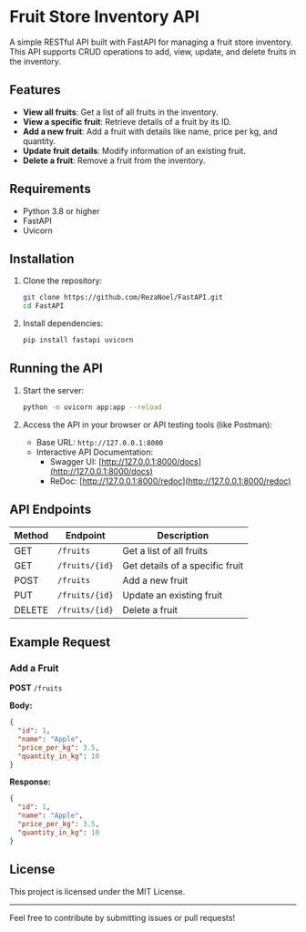 
# Fruit Store Inventory API

A simple RESTful API built with FastAPI for managing a fruit store inventory. This API supports CRUD operations to add, view, update, and delete fruits in the inventory.

## Features

- **View all fruits**: Get a list of all fruits in the inventory.
- **View a specific fruit**: Retrieve details of a fruit by its ID.
- **Add a new fruit**: Add a fruit with details like name, price per kg, and quantity.
- **Update fruit details**: Modify information of an existing fruit.
- **Delete a fruit**: Remove a fruit from the inventory.

## Requirements

- Python 3.8 or higher
- FastAPI
- Uvicorn

## Installation

1. Clone the repository:
   ```bash
   git clone https://github.com/RezaNoel/FastAPI.git
   cd FastAPI
   ```

2. Install dependencies:
   ```bash
   pip install fastapi uvicorn
   ```

## Running the API

1. Start the server:
   ```bash
   python -m uvicorn app:app --reload
   ```

2. Access the API in your browser or API testing tools (like Postman):
   - Base URL: `http://127.0.0.1:8000`
   - Interactive API Documentation:
     - Swagger UI: [http://127.0.0.1:8000/docs](http://127.0.0.1:8000/docs)
     - ReDoc: [http://127.0.0.1:8000/redoc](http://127.0.0.1:8000/redoc)

## API Endpoints

| Method | Endpoint          | Description                     |
|--------|-------------------|---------------------------------|
| GET    | `/fruits`         | Get a list of all fruits        |
| GET    | `/fruits/{id}`    | Get details of a specific fruit |
| POST   | `/fruits`         | Add a new fruit                 |
| PUT    | `/fruits/{id}`    | Update an existing fruit        |
| DELETE | `/fruits/{id}`    | Delete a fruit                  |

## Example Request

### Add a Fruit

**POST** `/fruits`

**Body:**
```json
{
  "id": 1,
  "name": "Apple",
  "price_per_kg": 3.5,
  "quantity_in_kg": 10
}
```

**Response:**
```json
{
  "id": 1,
  "name": "Apple",
  "price_per_kg": 3.5,
  "quantity_in_kg": 10
}
```

## License

This project is licensed under the MIT License.

---

Feel free to contribute by submitting issues or pull requests!
